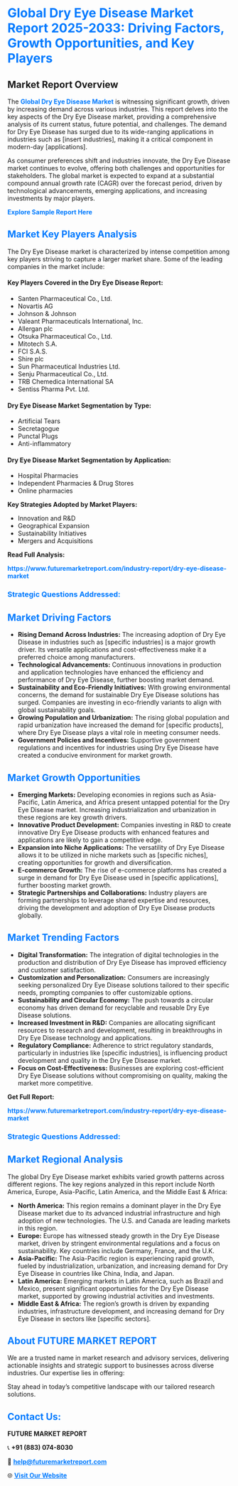 <h1 style="color: #007BFF;">Global Dry Eye Disease Market Report 2025-2033: Driving Factors, Growth Opportunities, and Key Players</h1>

<section id="overview">
<h2>Market Report Overview</h2>
<p>The <a href="https://www.futuremarketreport.com/industry-report/dry-eye-disease-market" style="color: #007BFF; text-decoration: none;"><strong>Global Dry Eye Disease Market</strong></a> is witnessing significant growth, driven by increasing demand across various industries. This report delves into the key aspects of the Dry Eye Disease market, providing a comprehensive analysis of its current status, future potential, and challenges. The demand for Dry Eye Disease has surged due to its wide-ranging applications in industries such as [insert industries], making it a critical component in modern-day [applications].</p>
<p>As consumer preferences shift and industries innovate, the Dry Eye Disease market continues to evolve, offering both challenges and opportunities for stakeholders. The global market is expected to expand at a substantial compound annual growth rate (CAGR) over the forecast period, driven by technological advancements, emerging applications, and increasing investments by major players.</p>
</section>

<section id="overview">
<p><a href="https://www.futuremarketreport.com/request-sample/reportId=90231" style="color: #007BFF; text-decoration: none;"><strong>Explore Sample Report Here</strong></a></p>
</section>

<section id="key-players">
<h2 style="color: #007BFF;">Market Key Players Analysis</h2>
<p>The Dry Eye Disease market is characterized by intense competition among key players striving to capture a larger market share. Some of the leading companies in the market include:</p>
<h4>Key Players Covered in the Dry Eye Disease Report:</h4>
<ul><li>Santen Pharmaceutical Co., Ltd.</li><li>Novartis AG</li><li>Johnson &amp; Johnson</li><li>Valeant Pharmaceuticals International, Inc.</li><li>Allergan plc</li><li>Otsuka Pharmaceutical Co., Ltd.</li><li>Mitotech S.A.</li><li>FCI S.A.S.</li><li>Shire plc</li><li>Sun Pharmaceutical Industries Ltd.</li><li>Senju Pharmaceutical Co., Ltd.</li><li>TRB Chemedica International SA</li><li>Sentiss Pharma Pvt. Ltd.</li></ul>
<h4>Dry Eye Disease Market Segmentation by Type:</h4>
<ul><li>Artificial Tears</li><li>Secretagogue</li><li>Punctal Plugs</li><li>Anti-inflammatory</li></ul>

<h4>Dry Eye Disease Market Segmentation by Application:</h4>
<ul><li>Hospital Pharmacies</li><li>Independent Pharmacies &amp; Drug Stores</li><li>Online pharmacies</li></ul>
<p><strong>Key Strategies Adopted by Market Players:</strong></p>
<ul>
<li>Innovation and R&D</li>
<li>Geographical Expansion</li>
<li>Sustainability Initiatives</li>
<li>Mergers and Acquisitions</li>
</ul>
</section>

<section>
<p><strong>Read Full Analysis: </strong></p><a href="https://www.futuremarketreport.com/industry-report/dry-eye-disease-market" style="color: #007BFF; text-decoration: none;"><strong>https://www.futuremarketreport.com/industry-report/dry-eye-disease-market</strong></a>
<h3 style="color: #007BFF;">Strategic Questions Addressed:</h3>
</section>

<section id="driving-factors">
<h2 style="color: #007BFF;">Market Driving Factors</h2>
<ul>
<li><strong>Rising Demand Across Industries:</strong> The increasing adoption of Dry Eye Disease in industries such as [specific industries] is a major growth driver. Its versatile applications and cost-effectiveness make it a preferred choice among manufacturers.</li>
<li><strong>Technological Advancements:</strong> Continuous innovations in production and application technologies have enhanced the efficiency and performance of Dry Eye Disease, further boosting market demand.</li>
<li><strong>Sustainability and Eco-Friendly Initiatives:</strong> With growing environmental concerns, the demand for sustainable Dry Eye Disease solutions has surged. Companies are investing in eco-friendly variants to align with global sustainability goals.</li>
<li><strong>Growing Population and Urbanization:</strong> The rising global population and rapid urbanization have increased the demand for [specific products], where Dry Eye Disease plays a vital role in meeting consumer needs.</li>
<li><strong>Government Policies and Incentives:</strong> Supportive government regulations and incentives for industries using Dry Eye Disease have created a conducive environment for market growth.</li>
</ul>
</section>

<section id="growth-opportunities">
<h2 style="color: #007BFF;">Market Growth Opportunities</h2>
<ul>
<li><strong>Emerging Markets:</strong> Developing economies in regions such as Asia-Pacific, Latin America, and Africa present untapped potential for the Dry Eye Disease market. Increasing industrialization and urbanization in these regions are key growth drivers.</li>
<li><strong>Innovative Product Development:</strong> Companies investing in R&D to create innovative Dry Eye Disease products with enhanced features and applications are likely to gain a competitive edge.</li>
<li><strong>Expansion into Niche Applications:</strong> The versatility of Dry Eye Disease allows it to be utilized in niche markets such as [specific niches], creating opportunities for growth and diversification.</li>
<li><strong>E-commerce Growth:</strong> The rise of e-commerce platforms has created a surge in demand for Dry Eye Disease used in [specific applications], further boosting market growth.</li>
<li><strong>Strategic Partnerships and Collaborations:</strong> Industry players are forming partnerships to leverage shared expertise and resources, driving the development and adoption of Dry Eye Disease products globally.</li>
</ul>
</section>

<section id="trending-factors">
<h2 style="color: #007BFF;">Market Trending Factors</h2>
<ul>
<li><strong>Digital Transformation:</strong> The integration of digital technologies in the production and distribution of Dry Eye Disease has improved efficiency and customer satisfaction.</li>
<li><strong>Customization and Personalization:</strong> Consumers are increasingly seeking personalized Dry Eye Disease solutions tailored to their specific needs, prompting companies to offer customizable options.</li>
<li><strong>Sustainability and Circular Economy:</strong> The push towards a circular economy has driven demand for recyclable and reusable Dry Eye Disease solutions.</li>
<li><strong>Increased Investment in R&D:</strong> Companies are allocating significant resources to research and development, resulting in breakthroughs in Dry Eye Disease technology and applications.</li>
<li><strong>Regulatory Compliance:</strong> Adherence to strict regulatory standards, particularly in industries like [specific industries], is influencing product development and quality in the Dry Eye Disease market.</li>
<li><strong>Focus on Cost-Effectiveness:</strong> Businesses are exploring cost-efficient Dry Eye Disease solutions without compromising on quality, making the market more competitive.</li>
</ul>
</section>

<section>
<p><strong>Get Full Report: </strong></p><a href="https://www.futuremarketreport.com/industry-report/dry-eye-disease-market" style="color: #007BFF; text-decoration: none;"><strong>https://www.futuremarketreport.com/industry-report/dry-eye-disease-market</strong></a>
<h3 style="color: #007BFF;">Strategic Questions Addressed:</h3>
</section>


<section id="regional-analysis">
<h2 style="color: #007BFF;">Market Regional Analysis</h2>
<p>The global Dry Eye Disease market exhibits varied growth patterns across different regions. The key regions analyzed in this report include North America, Europe, Asia-Pacific, Latin America, and the Middle East & Africa:</p>
<ul>
<li><strong>North America:</strong> This region remains a dominant player in the Dry Eye Disease market due to its advanced industrial infrastructure and high adoption of new technologies. The U.S. and Canada are leading markets in this region.</li>
<li><strong>Europe:</strong> Europe has witnessed steady growth in the Dry Eye Disease market, driven by stringent environmental regulations and a focus on sustainability. Key countries include Germany, France, and the U.K.</li>
<li><strong>Asia-Pacific:</strong> The Asia-Pacific region is experiencing rapid growth, fueled by industrialization, urbanization, and increasing demand for Dry Eye Disease in countries like China, India, and Japan.</li>
<li><strong>Latin America:</strong> Emerging markets in Latin America, such as Brazil and Mexico, present significant opportunities for the Dry Eye Disease market, supported by growing industrial activities and investments.</li>
<li><strong>Middle East & Africa:</strong> The region’s growth is driven by expanding industries, infrastructure development, and increasing demand for Dry Eye Disease in sectors like [specific sectors].</li>
</ul>
</section>

<footer>
<h2 style="color: #007BFF;">About FUTURE MARKET REPORT</h2>
<p>We are a trusted name in market research and advisory services, delivering actionable insights and strategic support to businesses across diverse industries. Our expertise lies in offering:</p>

<p>Stay ahead in today’s competitive landscape with our tailored research solutions.</p>

<h2 style="color: #007BFF;">Contact Us:</h2>
<p><strong>FUTURE MARKET REPORT</strong></p>
<p>📞 <strong>+91 (883) 074-8030</strong></p>
<p>📧 <strong><a href="mailto:help@futuremarketreport.com" style="color: #007BFF;">help@futuremarketreport.com</a></strong></p>
<p>🌐 <strong><a href="https://www.futuremarketreport.com/" style="color: #007BFF;">Visit Our Website</a></strong></p>
</footer>